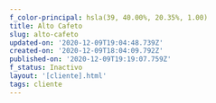 ```yaml
---
f_color-principal: hsla(39, 40.00%, 20.35%, 1.00)
title: Alto Cafeto
slug: alto-cafeto
updated-on: '2020-12-09T19:04:48.739Z'
created-on: '2020-12-09T18:04:09.792Z'
published-on: '2020-12-09T19:19:07.759Z'
f_status: Inactivo
layout: '[cliente].html'
tags: cliente
---
```



